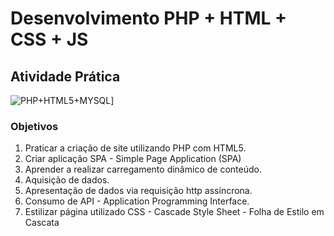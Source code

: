 # Desenvolvimento PHP + HTML + CSS + JS
## Atividade Prática

![PHP+HTML5+MYSQL](https://www.yoan-jouve.com/wp-content/uploads/2020/12/520-5206022_php-mysql-logo-png-transparent-png-768x589.png "Logo PHP")]
### Objetivos
1. Praticar a criação de site utilizando PHP com HTML5.
2. Criar aplicação SPA - Simple Page Application (SPA)
3. Aprender a realizar carregamento dinâmico de conteúdo.
4. Aquisição de dados.
5. Apresentação de dados via requisição http assíncrona.
6. Consumo de API - Application Programming Interface.
7. Estilizar página utilizado CSS - Cascade Style Sheet - Folha de Estilo em Cascata
